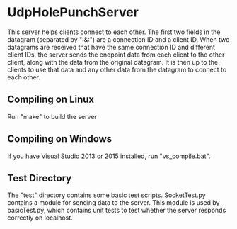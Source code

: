 # UdpHolePunchServer
This server helps clients connect to each other. The first two fields in the datagram (separated by ":&:") are a connection ID and a client ID.
When two datagrams are received that have the same connection ID and different client IDs, the server sends the endpoint data from each client
to the other client, along with the data from the original datagram. It is then up to the clients to use that data and any other data from 
the datagram to connect to each other.

## Compiling on Linux
Run "make" to build the server

## Compiling on Windows
If you have Visual Studio 2013 or 2015 installed, run "vs_compile.bat".

## Test Directory
The "test" directory contains some basic test scripts. SocketTest.py contains a module for sending data to the server.
This module is used by basicTest.py, which contains unit tests to test whether the server responds correctly on localhost.
